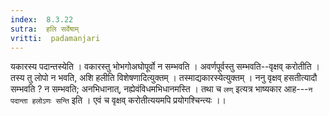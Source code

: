 ```yaml
---
index:  8.3.22
sutra:  हलि सर्वेषाम्
vritti:  padamanjari
---
```


यकारस्य पदान्तस्येति । वकारस्तु भोभगोअघोपूर्वो न सम्भवति । अवर्णपूर्वस्तु सम्भवति--वृक्षव् करोतीति । तस्य तु लोपो न भवति, अशि हलीति विशेषणादित्युक्तम् । तस्माद्यकारस्येत्युक्तम् । ननु वृक्षव् हसतीत्यादौ सम्भवति ? न सम्भवति; अनभिधानात्, नह्येवंविधमभिधानमस्ति । तथा च `लण्` इत्यत्र भाष्यकार आह---`न पदान्ता हलोऽणः सन्ति` इति । एवं च वृक्षव् करोतीत्ययमपि प्रयोगश्चिन्त्यः ।।
